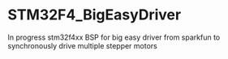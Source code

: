 # STM32F4_BigEasyDriver
In progress stm32f4xx BSP for big easy driver from sparkfun to synchronously drive multiple stepper motors
